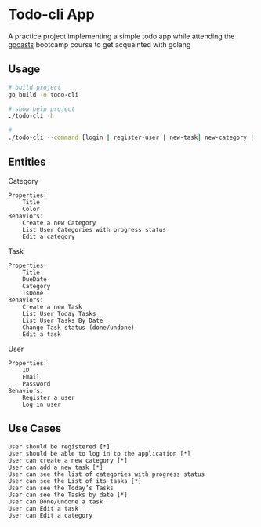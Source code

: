 # Todo-cli App

A practice project implementing a simple todo app while attending the [gocasts](https://github.com/gocasts-bootcamp) bootcamp course to get acquainted with golang

## Usage

```bash
# build project
go build -o todo-cli

# show help project
./todo-cli -h

# 
./todo-cli --command [login | register-user | new-task| new-category | list-task | list-category | tasks-date | exit]
```
## Entities

Category

    Properties:
        Title
        Color
    Behaviors:
        Create a new Category
        List User Categories with progress status
        Edit a category

Task

    Properties:
        Title
        DueDate
        Category
        IsDone
    Behaviors:
        Create a new Task
        List User Today Tasks
        List User Tasks By Date
        Change Task status (done/undone)
        Edit a task

User

    Properties:
        ID
        Email
        Password
    Behaviors:
        Register a user
        Log in user

## Use Cases

    User should be registered [*]
    User should be able to log in to the application [*]
    User can create a new category [*]
    User can add a new task [*]
    User can see the list of categories with progress status
    User can see the List of its tasks [*]
    User can see the Today’s Tasks
    User can see the Tasks by date [*]
    User can Done/Undone a task
    User can Edit a task
    User can Edit a category
